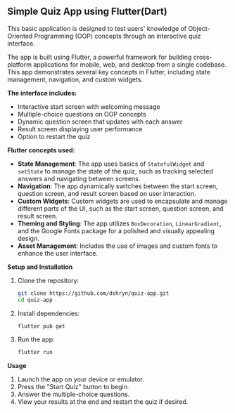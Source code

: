 ## Simple Quiz App using Flutter(Dart)

This basic application is designed to test users' knowledge of Object-Oriented Programming (OOP) concepts through an interactive quiz interface.

The app is built using Flutter, a powerful framework for building cross-platform applications for mobile, web, and desktop from a single codebase. This app demonstrates several key concepts in Flutter, including state management, navigation, and custom widgets.

**The interface includes:**
- Interactive start screen with welcoming message
- Multiple-choice questions on OOP concepts
- Dynamic question screen that updates with each answer
- Result screen displaying user performance
- Option to restart the quiz
 
**Flutter concepts used:**

- **State Management**: The app uses basics of `StatefulWidget` and `setState` to manage the state of the quiz, such as tracking selected answers and navigating between screens.
- **Navigation**: The app dynamically switches between the start screen, question screen, and result screen based on user interaction.
- **Custom Widgets**: Custom widgets are used to encapsulate and manage different parts of the UI, such as the start screen, question screen, and result screen.
- **Theming and Styling**: The app utilizes `BoxDecoration`, `LinearGradient`, and the Google Fonts package for a polished and visually appealing design.
- **Asset Management**: Includes the use of images and custom fonts to enhance the user interface.

  
**Setup and Installation**

1. Clone the repository:
    ```sh
    git clone https://github.com/dshryn/quiz-app.git
    cd quiz-app
    ```

2. Install dependencies:
    ```sh
    flutter pub get
    ```

3. Run the app:
    ```sh
    flutter run
    ```

**Usage**

1. Launch the app on your device or emulator.
2. Press the "Start Quiz" button to begin.
3. Answer the multiple-choice questions.
4. View your results at the end and restart the quiz if desired.

